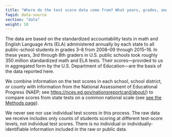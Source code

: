 ```yaml
---
title: "Where do the test score data come from? What years, grades, and subjects are used?"
faqid: data-source
section: "data"
weight: 10
---
```

The data are based on the standardized accountability tests in math and English Language Arts (ELA) administered annually by each state to all public-school students in grades 3–8 from 2008–09 through 2015–16. In these years, 3rd through 8th graders in U.S. public schools took roughly 350 million standardized math and ELA tests. Their scores—provided to us in aggregated form by the U.S. Department of Education—are the basis of the data reported here. 

We combine information on the test scores in each school, school district, or county with information from the National Assessment of Educational Progress (NAEP; see <a href="https://nces.ed.gov/nationsreportcard/about/" target="_blank" title="https://nces.ed.gov/nationsreportcard/about/">https://nces.ed.gov/nationsreportcard/about/</a>) to compare scores from state tests on a common national scale (see <a href="/methods">see the Methods page</a>).

We never see nor use individual test scores in this process. The raw data we receive includes only counts of students scoring at different test-score levels, not individual test scores. There is no individual or individually-identifiable information included in the raw or public data. 